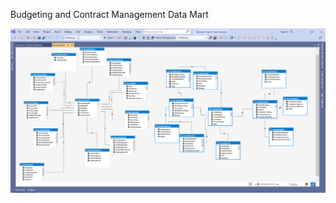Budgeting and Contract Management Data Mart


![alt text](https://github.com/JavidSalehzadeh/OLAP_Tabular/blob/master/Files/OLAP.png)
